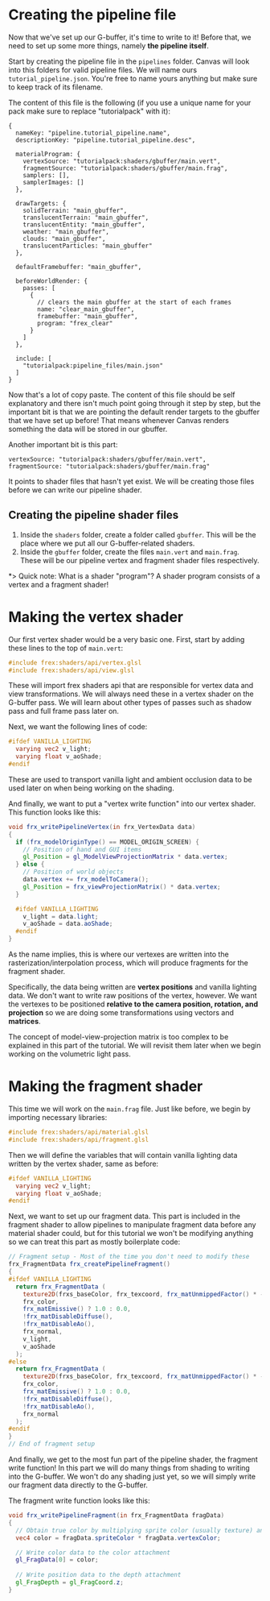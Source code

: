 # Creating the pipeline file

Now that we've set up our G-buffer, it's time to write to it! Before that, we need to set up some more things, namely **the pipeline itself**.

Start by creating the pipeline file in the `pipelines` folder. Canvas will look into this folders for valid pipeline files. We will name ours `tutorial_pipeline.json`. You're free to name yours anything but make sure to keep track of its filename.

The content of this file is the following (if you use a unique name for your pack make sure to replace "tutorialpack" with it):
```json5
{
  nameKey: "pipeline.tutorial_pipeline.name",
  descriptionKey: "pipeline.tutorial_pipeline.desc",

  materialProgram: {
    vertexSource: "tutorialpack:shaders/gbuffer/main.vert",
    fragmentSource: "tutorialpack:shaders/gbuffer/main.frag",
    samplers: [],
    samplerImages: []
  },

  drawTargets: {
    solidTerrain: "main_gbuffer",
    translucentTerrain: "main_gbuffer",
    translucentEntity: "main_gbuffer",
    weather: "main_gbuffer",
    clouds: "main_gbuffer",
    translucentParticles: "main_gbuffer"
  },
  
  defaultFramebuffer: "main_gbuffer",
  
  beforeWorldRender: {
    passes: [
      {
        // clears the main gbuffer at the start of each frames
        name: "clear_main_gbuffer",
        framebuffer: "main_gbuffer",
        program: "frex_clear"
      }
    ]
  },

  include: [
    "tutorialpack:pipeline_files/main.json"
  ]
}
```

Now that's a lot of copy paste. The content of this file should be self explanatory and there isn't much point going through it step by step, but the important bit is that we are pointing the default render targets to the gbuffer that we have set up before! That means whenever Canvas renders something the data will be stored in our gbuffer.

Another important bit is this part:

```json5
vertexSource: "tutorialpack:shaders/gbuffer/main.vert",
fragmentSource: "tutorialpack:shaders/gbuffer/main.frag"
```

It points to shader files that hasn't yet exist. We will be creating those files before we can write our pipeline shader.

## Creating the pipeline shader files

1. Inside the `shaders` folder, create a folder called `gbuffer`. This will be the place where we put all our G-buffer-related shaders.
2. Inside the `gbuffer` folder, create the files `main.vert` and `main.frag`. These will be our pipeline vertex and fragment shader files respectively.

*> Quick note: What is a shader "program"? A shader program consists of a vertex and a fragment shader!

# Making the vertex shader

Our first vertex shader would be a very basic one. First, start by adding these lines to the top of `main.vert`:

```glsl
#include frex:shaders/api/vertex.glsl
#include frex:shaders/api/view.glsl
```

These will import frex shaders api that are responsible for vertex data and view transformations. We will always need these in a vertex shader on the G-buffer pass. We will learn about other types of passes such as shadow pass and full frame pass later on.

Next, we want the following lines of code:

```glsl
#ifdef VANILLA_LIGHTING
  varying vec2 v_light;
  varying float v_aoShade;
#endif
```

These are used to transport vanilla light and ambient occlusion data to be used later on when being working on the shading.

And finally, we want to put a "vertex write function" into our vertex shader. This function looks like this:

```glsl
void frx_writePipelineVertex(in frx_VertexData data)
{
  if (frx_modelOriginType() == MODEL_ORIGIN_SCREEN) {
    // Position of hand and GUI items
    gl_Position = gl_ModelViewProjectionMatrix * data.vertex;
  } else {
    // Position of world objects
    data.vertex += frx_modelToCamera();
    gl_Position = frx_viewProjectionMatrix() * data.vertex;
  }

  #ifdef VANILLA_LIGHTING
    v_light = data.light;
    v_aoShade = data.aoShade;
  #endif
}
```

As the name implies, this is where our vertexes are written into the rasterization/interpolation process, which will produce fragments for the fragment shader.

Specifically, the data being written are **vertex positions** and vanilla lighting data. We don't want to write raw positions of the vertex, however. We want the vertexes to be positioned **relative to the camera position, rotation, and projection** so we are doing some transformations using vectors and **matrices**.

The concept of model-view-projection matrix is too complex to be explained in this part of the tutorial. We will revisit them later when we begin working on the volumetric light pass.

# Making the fragment shader

This time we will work on the `main.frag` file. Just like before, we begin by importing necessary libraries:

```glsl
#include frex:shaders/api/material.glsl
#include frex:shaders/api/fragment.glsl
```

Then we will define the variables that will contain vanilla lighting data written by the vertex shader, same as before:

```glsl
#ifdef VANILLA_LIGHTING
  varying vec2 v_light;
  varying float v_aoShade;
#endif
```

Next, we want to set up our fragment data. This part is included in the fragment shader to allow pipelines to manipulate fragment data before any material shader could, but for this tutorial we won't be modifying anything so we can treat this part as mostly boilerplate code:

```glsl
// Fragment setup - Most of the time you don't need to modify these
frx_FragmentData frx_createPipelineFragment()
{
#ifdef VANILLA_LIGHTING
  return frx_FragmentData (
    texture2D(frxs_baseColor, frx_texcoord, frx_matUnmippedFactor() * -4.0),
    frx_color,
    frx_matEmissive() ? 1.0 : 0.0,
    !frx_matDisableDiffuse(),
    !frx_matDisableAo(),
    frx_normal,
    v_light,
    v_aoShade
  );
#else
  return frx_FragmentData (
    texture2D(frxs_baseColor, frx_texcoord, frx_matUnmippedFactor() * -4.0),
    frx_color,
    frx_matEmissive() ? 1.0 : 0.0,
    !frx_matDisableDiffuse(),
    !frx_matDisableAo(),
    frx_normal
  );
#endif
}
// End of fragment setup
```

And finally, we get to the most fun part of the pipeline shader, the fragment write function! In this part we will do many things from shading to writing into the G-buffer. We won't do any shading just yet, so we will simply write our fragment data directly to the G-buffer.

The fragment write function looks like this:
```glsl
void frx_writePipelineFragment(in frx_FragmentData fragData)
{
  // Obtain true color by multiplying sprite color (usually texture) and vertex color (usually biome color)
  vec4 color = fragData.spriteColor * fragData.vertexColor;

  // Write color data to the color attachment
  gl_FragData[0] = color;
  
  // Write position data to the depth attachment
  gl_FragDepth = gl_FragCoord.z;
}
```